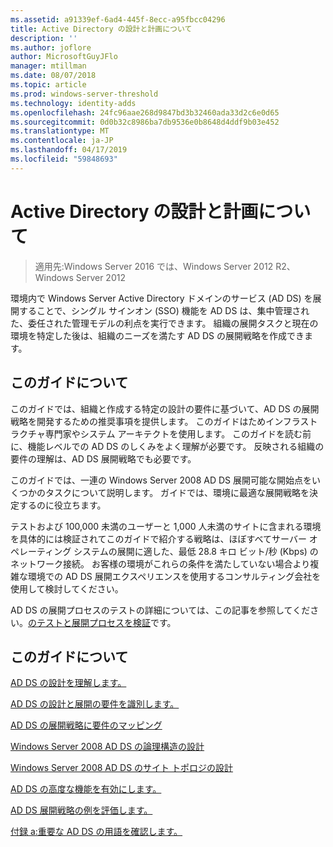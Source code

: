 ```yaml
---
ms.assetid: a91339ef-6ad4-445f-8ecc-a95fbcc04296
title: Active Directory の設計と計画について
description: ''
ms.author: joflore
author: MicrosoftGuyJFlo
manager: mtillman
ms.date: 08/07/2018
ms.topic: article
ms.prod: windows-server-threshold
ms.technology: identity-adds
ms.openlocfilehash: 24fc96aae268d9847bd3b32460ada33d2c6e0d65
ms.sourcegitcommit: 0d0b32c8986ba7db9536e0b8648d4ddf9b03e452
ms.translationtype: MT
ms.contentlocale: ja-JP
ms.lasthandoff: 04/17/2019
ms.locfileid: "59848693"
---
```

# <a name="ad-ds-design-and-planning"></a>Active Directory の設計と計画について

>適用先:Windows Server 2016 では、Windows Server 2012 R2、Windows Server 2012

環境内で Windows Server Active Directory ドメインのサービス (AD DS) を展開することで、シングル サインオン (SSO) 機能を AD DS は、集中管理された、委任された管理モデルの利点を実行できます。 組織の展開タスクと現在の環境を特定した後は、組織のニーズを満たす AD DS の展開戦略を作成できます。  
  
## <a name="about-this-guide"></a>このガイドについて

このガイドでは、組織と作成する特定の設計の要件に基づいて、AD DS の展開戦略を開発するための推奨事項を提供します。 このガイドはためインフラストラクチャ専門家やシステム アーキテクトを使用します。 このガイドを読む前に、機能レベルでの AD DS のしくみをよく理解が必要です。 反映される組織の要件の理解は、AD DS 展開戦略でも必要です。  
  
このガイドでは、一連の Windows Server 2008 AD DS 展開可能な開始点をいくつかのタスクについて説明します。 ガイドでは、環境に最適な展開戦略を決定するのに役立ちます。  
  
テストおよび 100,000 未満のユーザーと 1,000 人未満のサイトに含まれる環境を具体的には検証されてこのガイドで紹介する戦略は、ほぼすべてサーバー オペレーティング システムの展開に適した、最低 28.8 キロ ビット/秒 (Kbps) のネットワーク接続。 お客様の環境がこれらの条件を満たしていない場合より複雑な環境での AD DS 展開エクスペリエンスを使用するコンサルティング会社を使用して検討してください。  
  
AD DS の展開プロセスのテストの詳細については、この記事を参照してください。[のテストと展開プロセスを検証](https://go.microsoft.com/fwlink/?LinkId=100206)です。  
  
## <a name="in-this-guide"></a>このガイドについて

[AD DS の設計を理解します。](Understanding-AD-DS-Design.md)  
  
[AD DS の設計と展開の要件を識別します。](Identifying-Your-AD-DS-Design-and-Deployment-Requirements.md)  
  
[AD DS の展開戦略に要件のマッピング](Mapping-Your-Requirements-to-an-AD-DS-Deployment-Strategy.md)  
  
[Windows Server 2008 AD DS の論理構造の設計](Designing-the-Logical-Structure.md)  
  
[Windows Server 2008 AD DS のサイト トポロジの設計](Designing-the-Site-Topology.md)  
  
[AD DS の高度な機能を有効にします。](Enabling-Advanced-Features-for-AD-DS.md)  
  
[AD DS 展開戦略の例を評価します。](Evaluating-AD-DS-Deployment-Strategy-Examples.md)  
  
[付録 a:重要な AD DS の用語を確認します。](Appendix-A--Reviewing-Key-AD-DS-Terms.md)  
